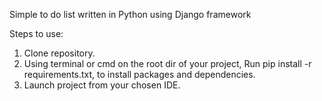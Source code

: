 Simple to do list written in Python using Django framework

Steps to use:

1. Clone repository.
2. Using terminal or cmd on the root dir of your project, Run pip install -r requirements.txt, to install packages and dependencies.
3. Launch project from your chosen IDE.
